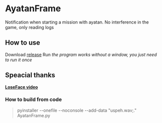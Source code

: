 # AyatanFrame
Notification when starting a mission with ayatan. No interference in the game, only reading logs

## How to use
Download [release](https://github.com/dykomenko/AyatanFrame/releases) 
Run
*the program works without a window, you just need to run it once*


## Speacial thanks
[**LoseFace video**](https://www.youtube.com/watch?v=sEDn_1n9dYE)









### How to build from code
> pyinstaller --onefile --noconsole --add-data "uspeh.wav;." AyatanFrame.py
